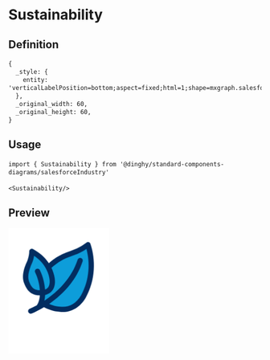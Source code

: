 # Sustainability

## Definition

```
{
  _style: { 
    entity: 'verticalLabelPosition=bottom;aspect=fixed;html=1;shape=mxgraph.salesforce.sustainability;',
  },
  _original_width: 60,
  _original_height: 60,
}
```

## Usage

```
import { Sustainability } from '@dinghy/standard-components-diagrams/salesforceIndustry'

<Sustainability/>
```

## Preview

<img src="./sustainability.png" width="200"/>

